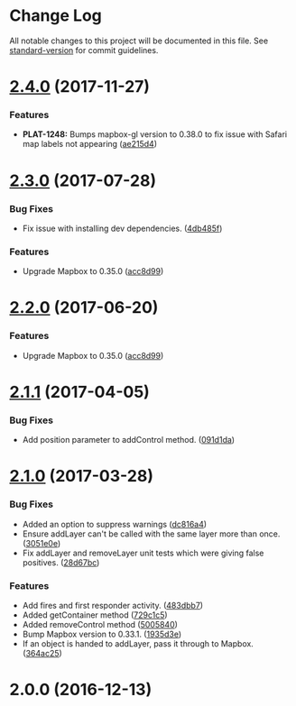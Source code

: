 # Change Log

All notable changes to this project will be documented in this file. See [standard-version](https://github.com/conventional-changelog/standard-version) for commit guidelines.

<a name="2.4.0"></a>
# [2.4.0](https://github.com/airmap/js-map-sdk/compare/v2.3.0...v2.4.0) (2017-11-27)


### Features

* **PLAT-1248:** Bumps mapbox-gl version to 0.38.0 to fix issue with Safari map labels not appearing ([ae215d4](https://github.com/airmap/js-map-sdk/commit/ae215d4))



<a name="2.3.0"></a>
# [2.3.0](https://github.com/airmap/js-map-sdk/compare/v2.1.1...v2.3.0) (2017-07-28)


### Bug Fixes

* Fix issue with installing dev dependencies. ([4db485f](https://github.com/airmap/js-map-sdk/commit/4db485f))


### Features

* Upgrade Mapbox to 0.35.0 ([acc8d99](https://github.com/airmap/js-map-sdk/commit/acc8d99))



<a name="2.2.0"></a>
# [2.2.0](https://github.com/airmap/js-map-sdk/compare/v2.1.1...v2.2.0) (2017-06-20)


### Features

* Upgrade Mapbox to 0.35.0 ([acc8d99](https://github.com/airmap/js-map-sdk/commit/acc8d99))



<a name="2.1.1"></a>
# [2.1.1](https://github.com/airmap/js-map-sdk/compare/v2.1.0...v2.1.1) (2017-04-05)


### Bug Fixes

* Add position parameter to addControl method. ([091d1da](https://github.com/airmap/js-map-sdk/commit/091d1da))



<a name="2.1.0"></a>
# [2.1.0](https://github.com/airmap/js-map-sdk/compare/v2.0.0...v2.1.0) (2017-03-28)


### Bug Fixes

* Added an option to suppress warnings ([dc816a4](https://github.com/airmap/js-map-sdk/commit/dc816a4))
* Ensure addLayer can't be called with the same layer more than once. ([3051e0e](https://github.com/airmap/js-map-sdk/commit/3051e0e))
* Fix addLayer and removeLayer unit tests which were giving false positives. ([28d67bc](https://github.com/airmap/js-map-sdk/commit/28d67bc))


### Features

* Add fires and first responder activity. ([483dbb7](https://github.com/airmap/js-map-sdk/commit/483dbb7))
* Added getContainer method ([729c1c5](https://github.com/airmap/js-map-sdk/commit/729c1c5))
* Added removeControl method ([5005840](https://github.com/airmap/js-map-sdk/commit/5005840))
* Bump Mapbox version to 0.33.1. ([1935d3e](https://github.com/airmap/js-map-sdk/commit/1935d3e))
* If an object is handed to addLayer, pass it through to Mapbox. ([364ac25](https://github.com/airmap/js-map-sdk/commit/364ac25))



<a name="2.0.0"></a>
# 2.0.0 (2016-12-13)

